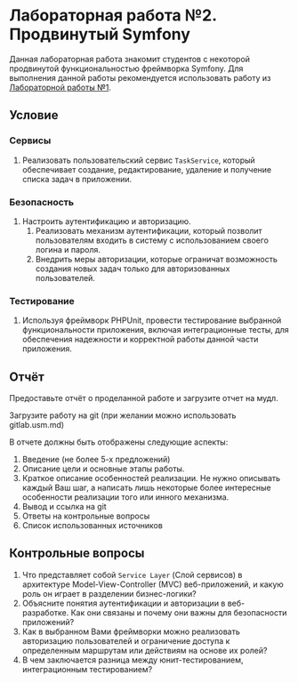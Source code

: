 # Лабораторная работа №2. Продвинутый Symfony

Данная лабораторная работа знакомит студентов с некоторой продвинутой функциональностью фреймворка Symfony. Для выполнения данной работы рекомендуется использовать работу из [Лабораторной работы №1](../lab1/fwad01.ru.md).

## Условие

### Сервисы

1. Реализовать пользовательский сервис `TaskService`, который обеспечивает создание, редактирование, удаление и получение списка задач в приложении.

### Безопасность

1. Настроить аутентификацию и авторизацию.
   1. Реализовать механизм аутентификации, который позволит пользователям входить в систему с использованием своего логина и пароля.
   2. Внедрить меры авторизации, которые ограничат возможность создания новых задач только для авторизованных пользователей.

### Тестирование

1. Используя фреймворк PHPUnit, провести тестирование выбранной функциональности приложения, включая интеграционные тесты, для обеспечения надежности и корректной работы данной части приложения.
   
## Отчёт

Предоставьте отчёт о проделанной работе и загрузите отчет на мудл.

Загрузите работу на git (при желании можно использовать gitlab.usm.md)

В отчете должны быть отображены следующие аспекты:

1. Введение (не более 5-х предложений)
2. Описание цели и основные этапы работы.
3. Краткое описание особенностей реализации. Не нужно описывать каждый Ваш шаг, а написать лишь некоторые более интересные особенности реализации того или инного механизма.
4. Вывод и ссылка на git
5. Ответы на контрольные вопросы
6. Список использованных источников

## Контрольные вопросы
1. Что представляет собой `Service Layer` (Слой сервисов) в архитектуре Model-View-Controller (MVC) веб-приложений, и какую роль он играет в разделении бизнес-логики?
2. Объясните понятия аутентификации и авторизации в веб-разработке. Как они связаны и почему они важны для безопасности приложений?
3. Как в выбранном Вами фреймворки можно реализовать авторизацию пользователей и ограничение доступа к определенным маршрутам или действиям на основе их ролей?
4. В чем заключается разница между юнит-тестированием, интеграционным тестированием?